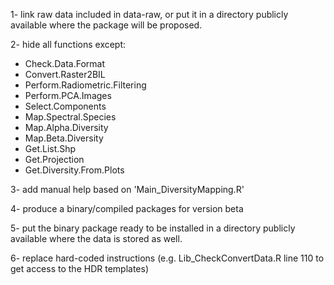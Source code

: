 1- link raw data included in data-raw, or put it in a directory publicly available where the package will be proposed.

2- hide all functions except:
- Check.Data.Format
- Convert.Raster2BIL
- Perform.Radiometric.Filtering
- Perform.PCA.Images
- Select.Components
- Map.Spectral.Species
- Map.Alpha.Diversity
- Map.Beta.Diversity
- Get.List.Shp
- Get.Projection
- Get.Diversity.From.Plots

3- add manual help based on 'Main_DiversityMapping.R'

4- produce a binary/compiled packages for version beta

5- put the binary package ready to be installed in a directory publicly available where the data is stored as well.

6- replace hard-coded instructions (e.g. Lib_CheckConvertData.R line 110 to get access to the HDR templates)